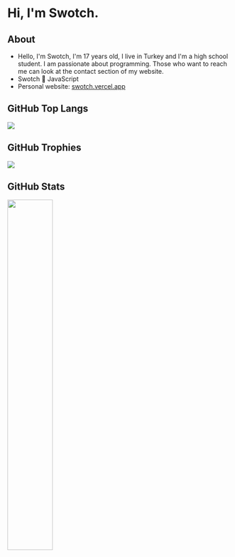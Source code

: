 <h1> Hi, I'm Swotch.</h1>

<h2> About</h2>

- Hello, I'm Swotch, I'm 17 years old, I live in Turkey and I'm a high school student. I am passionate about programming. Those who want to reach me can look at the contact section of my website.
- Swotch 💛 JavaScript
- Personal website: [swotch.vercel.app](https://swotch.vercel.app)

<h2 width="100%"> GitHub Top Langs</h2>
<img src="https://github-readme-stats.vercel.app/api/top-langs/?username=swotch9399&theme=react&no-frame=true" />

<h2 width="100%"> GitHub Trophies</h2>
<img src="https://github-profile-trophy.vercel.app/?username=swotch9399&theme=darkhub&no-frame=true" />

<h2 width="100%"> GitHub Stats</h2>
<img align="left" width="45%" src="https://github-readme-stats.vercel.app/api?username=swotch9399&show_icons=true&theme=react&hide_border=true">
